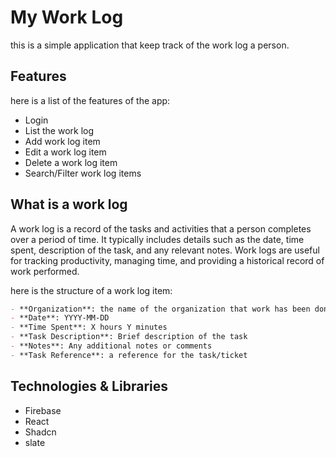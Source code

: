 # My Work Log

this is a simple application that keep track of the work log a person.

## Features

here is a list of the features of the app:

- Login
- List the work log
- Add work log item
- Edit a work log item
- Delete a work log item
- Search/Filter work log items

## What is a work log

A work log is a record of the tasks and activities that a person completes over a period of time. It typically includes details such as the date, time spent, description of the task, and any relevant notes. Work logs are useful for tracking productivity, managing time, and providing a historical record of work performed.

here is the structure of a work log item:

```markdown
- **Organization**: the name of the organization that work has been done
- **Date**: YYYY-MM-DD
- **Time Spent**: X hours Y minutes
- **Task Description**: Brief description of the task
- **Notes**: Any additional notes or comments
- **Task Reference**: a reference for the task/ticket
```

## Technologies & Libraries

- Firebase
- React
- Shadcn
- slate
